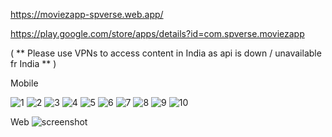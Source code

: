 https://moviezapp-spverse.web.app/

https://play.google.com/store/apps/details?id=com.spverse.moviezapp

( ** Please use VPNs to access content in India as api is down / unavailable fr India ** )

Mobile

![1](https://github.com/user-attachments/assets/12096568-a89a-4fe3-931a-d87d777cb089)    ![2](https://github.com/user-attachments/assets/82396f2e-45e1-401c-a4c1-9714d2e253fb)    ![3](https://github.com/user-attachments/assets/a2c9d542-3b2d-4b5d-8487-0bd675a9f85f)       ![4](https://github.com/user-attachments/assets/850a39a6-fa09-44fa-a3d9-4ef8bd3dbb01)     ![5](https://github.com/user-attachments/assets/304ce1f8-246f-47a1-a197-0ce899f5e1c0)       ![6](https://github.com/user-attachments/assets/f867ed59-2e07-4c66-95be-5e4b3a934a79)  ![7](https://github.com/user-attachments/assets/b714167d-bd98-48cc-b5dd-aa959c9a35e7)    ![8](https://github.com/user-attachments/assets/7644024c-f18e-4953-a924-b818914f61aa)      ![9](https://github.com/user-attachments/assets/265455f5-af2a-42a4-9011-4ab455c7b6bf)   ![10](https://github.com/user-attachments/assets/9ecd49eb-00ae-4a38-91d2-1e27668054e8)


Web 
![screenshot](https://user-images.githubusercontent.com/75713903/226555566-6fbf60ba-fd5c-4476-84a9-551df4732b12.jpeg)
